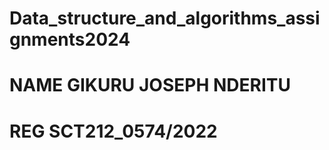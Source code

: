 # Data_structure_and_algorithms_assignments2024
# NAME GIKURU JOSEPH NDERITU
# REG SCT212_0574/2022
